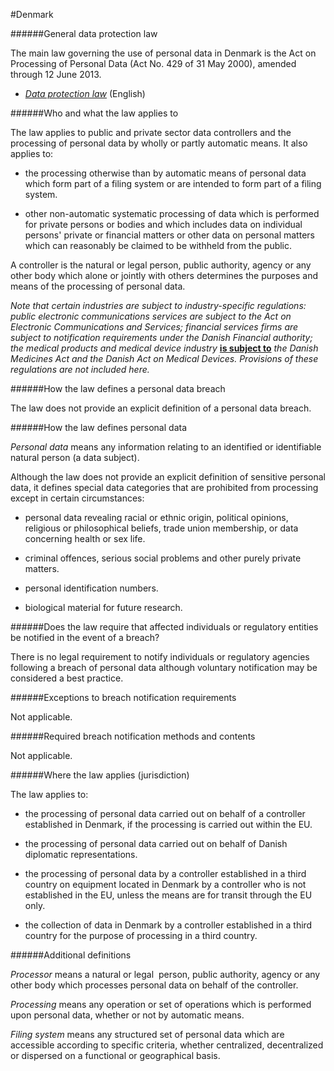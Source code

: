 #Denmark


######General data protection law



The main law governing the use of personal data in Denmark is the Act on Processing of Personal Data (Act No. 429 of 31 May 2000), amended through 12 June 2013.



-   [*Data protection law*](http://www.datatilsynet.dk/english/the-act-on-processing-of-personal-data/read-the-act-on-processing-of-personal-data/compiled-version-of-the-act-on-processing-of-personal-data/) (English)



######Who and what the law applies to



The law applies to public and private sector data controllers and the processing of personal data by wholly or partly automatic means. It also applies to:



-   the processing otherwise than by automatic means of personal data which form part of a filing system or are intended to form part of a filing system.





-   other non-automatic systematic processing of data which is performed for private persons or bodies and which includes data on individual persons' private or financial matters or other data on personal matters which can reasonably be claimed to be withheld from the public.



A controller is the natural or legal person, public authority, agency or any other body which alone or jointly with others determines the purposes and means of the processing of personal data.



*Note that certain industries are subject to industry-specific regulations: public electronic communications services are subject to the Act on Electronic Communications and Services; financial services firms are subject to notification requirements under the Danish Financial authority; the medical products and* *medical device industry* [**is subject to**](http://www.datatilsynet.dk/english/health-research-and-statistics-projects/the-medical-products-and-medical-device-industry-etc/) *the Danish Medicines Act and the Danish Act on Medical Devices. Provisions of these regulations are not included here.*


######How the law defines a personal data breach



The law does not provide an explicit definition of a personal data breach.



######How the law defines personal data



*Personal data* means any information relating to an identified or identifiable natural person (a data subject).



Although the law does not provide an explicit definition of sensitive personal data, it defines special data categories that are prohibited from processing except in certain circumstances:



-   personal data revealing racial or ethnic origin, political opinions, religious or philosophical beliefs, trade union membership, or data concerning health or sex life.





-   criminal offences, serious social problems and other purely private matters.





-   personal identification numbers.





-   biological material for future research.



######Does the law require that affected individuals or regulatory entities be notified in the event of a breach?



There is no legal requirement to notify individuals or regulatory agencies following a breach of personal data although voluntary notification may be considered a best practice.



######Exceptions to breach notification requirements



Not applicable.



######Required breach notification methods and contents



Not applicable.



######Where the law applies (jurisdiction)



The law applies to:



-   the processing of personal data carried out on behalf of a controller established in Denmark, if the processing is carried out within the EU.





-   the processing of personal data carried out on behalf of Danish diplomatic representations.





-   the processing of personal data by a controller established in a third country on equipment located in Denmark by a controller who is not established in the EU, unless the means are for transit through the EU only.





-   the collection of data in Denmark by a controller established in a third country for the purpose of processing in a third country.



######Additional definitions



*Processor* means a natural or legal  person, public authority, agency or any other body which processes personal data on behalf of the controller.



*Processing* means any operation or set of operations which is performed upon personal data, whether or not by automatic means.



*Filing system* means any structured set of personal data which are accessible according to specific criteria, whether centralized, decentralized or dispersed on a functional or geographical basis.


